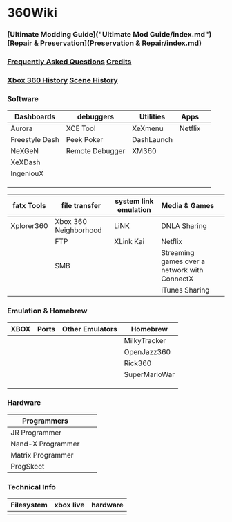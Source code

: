 # 360Wiki

### [Ultimate Modding Guide]("Ultimate Mod Guide/index.md")	[Repair & Preservation](Preservation & Repair/index.md)

### [Frequently Asked Questions](faq.md)	[Credits](credits.md)

### [Xbox 360 History](xbox360history.md)				[Scene History](scenehistory.md)

### Software

| Dashboards     | debuggers       | Utilities  | Apps    |      |
| -------------- | --------------- | ---------- | ------- | ---- |
| Aurora         | XCE Tool        | XeXmenu    | Netflix |      |
| Freestyle Dash | Peek Poker      | DashLaunch |         |      |
| NeXGeN         | Remote Debugger | XM360      |         |      |
| XeXDash        |                 |            |         |      |
| IngeniouX      |                 |            |         |      |
|                |                 |            |         |      |
|                |                 |            |         |      |
|                |                 |            |         |      |

| fatx Tools | file transfer         | system link emulation | Media & Games                                |      |
| ---------- | --------------------- | --------------------- | -------------------------------------------- | ---- |
| Xplorer360 | Xbox 360 Neighborhood | LiNK                  | DNLA Sharing                                 |      |
|            | FTP                   | XLink Kai             | Netflix                                      |      |
|            | SMB                   |                       | Streaming games over a network with ConnectX |      |
|            |                       |                       | iTunes Sharing                               |      |

### Emulation & Homebrew

| XBOX | Ports | Other Emulators | Homebrew      |
| ---- | ----- | --------------- | ------------- |
|      |       |                 | MilkyTracker  |
|      |       |                 | OpenJazz360   |
|      |       |                 | Rick360       |
|      |       |                 | SuperMarioWar |
|      |       |                 |               |
|      |       |                 |               |
|      |       |                 |               |

### Hardware

| Programmers       |      |      |
| ----------------- | ---- | ---- |
| JR Programmer     |      |      |
| Nand-X Programmer |      |      |
| Matrix Programmer |      |      |
| ProgSkeet         |      |      |



### Technical Info

| Filesystem | xbox live | hardware |
| ---------- | --------- | -------- |
|            |           |          |

